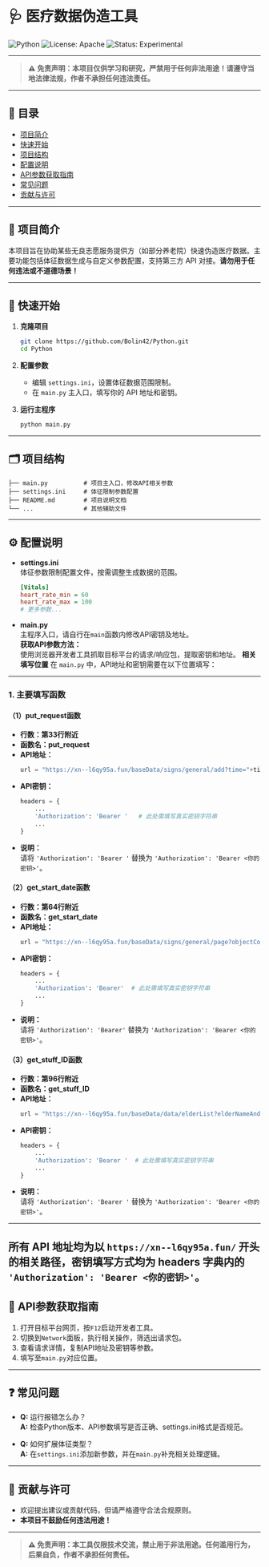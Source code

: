 # 🩺 医疗数据伪造工具

![Python](https://img.shields.io/badge/Python-3.x-blue)
![License: Apache](https://img.shields.io/badge/license-Apache%202.0-green)
![Status: Experimental](https://img.shields.io/badge/status-experimental-yellow)

---

> **⚠️ 免责声明：本项目仅供学习和研究，严禁用于任何非法用途！请遵守当地法律法规，作者不承担任何违法责任。**

---

## 📑 目录

- [项目简介](#项目简介)
- [快速开始](#快速开始)
- [项目结构](#项目结构)
- [配置说明](#配置说明)
- [API参数获取指南](#api参数获取指南)
- [常见问题](#常见问题)
- [贡献与许可](#贡献与许可)

---

## 📝 项目简介

本项目旨在协助某些无良志愿服务提供方（如部分养老院）快速伪造医疗数据。主要功能包括体征数据生成与自定义参数配置，支持第三方 API 对接。**请勿用于任何违法或不道德场景！**

---

## 🚀 快速开始

1. **克隆项目**
   ```bash
   git clone https://github.com/Bolin42/Python.git
   cd Python
   ```

2. **配置参数**
   - 编辑 `settings.ini`，设置体征数据范围限制。
   - 在 `main.py` 主入口，填写你的 API 地址和密钥。

3. **运行主程序**
   ```bash
   python main.py
   ```

---

## 🗂️ 项目结构

```text
├── main.py          # 项目主入口，修改API相关参数
├── settings.ini     # 体征限制参数配置
├── README.md        # 项目说明文档
└── ...              # 其他辅助文件
```

---

## ⚙️ 配置说明

- **settings.ini**  
  体征参数限制配置文件，按需调整生成数据的范围。

  ```ini
  [Vitals]
  heart_rate_min = 60
  heart_rate_max = 100
  # 更多参数...
  ```

- **main.py**  
  主程序入口，请自行在`main`函数内修改API密钥及地址。  
  **获取API参数方法：**  
  使用浏览器开发者工具抓取目标平台的请求/响应包，提取密钥和地址。
  **相关填写位置**
在 `main.py` 中，API地址和密钥需要在以下位置填写：

---

### 1. 主要填写函数

#### （1）put_request函数
- **行数：第33行附近**
- **函数名：put_request**
- **API地址：**
  ```python
  url = "https://xn--l6qy95a.fun/baseData/signs/general/add?time="+timestamp
  ```
- **API密钥：**
  ```python
  headers = {
      ...
      'Authorization': 'Bearer '   # 此处需填写真实密钥字符串
      ...
  }
  ```
- **说明：**  
  请将 `'Authorization': 'Bearer '` 替换为 `'Authorization': 'Bearer <你的密钥>'`。

#### （2）get_start_date函数
- **行数：第64行附近**
- **函数名：get_start_date**
- **API地址：**
  ```python
  url = "https://xn--l6qy95a.fun/baseData/signs/general/page?objectCode="+objectCode+"&branchId=23&current=1&size=1&time=" + timestamp
  ```
- **API密钥：**
  ```python
  headers = {
      ...
      'Authorization': 'Bearer'  # 此处需填写真实密钥字符串
      ...
  }
  ```
- **说明：**  
  请将 `'Authorization': 'Bearer'` 替换为 `'Authorization': 'Bearer <你的密钥>'`。

#### （3）get_stuff_ID函数
- **行数：第96行附近**
- **函数名：get_stuff_ID**
- **API地址：**
  ```python
  url = "https://xn--l6qy95a.fun/baseData/data/elderList?elderNameAndNo="+elderNameAndNo+"&size=1&type=all&time="+timestamp
  ```
- **API密钥：**
  ```python
  headers = {
      ...
      'Authorization': 'Bearer '  # 此处需填写真实密钥字符串
      ...
  }
  ```
- **说明：**  
  请将 `'Authorization': 'Bearer '` 替换为 `'Authorization': 'Bearer <你的密钥>'`。

---

**所有 API 地址均为以 `https://xn--l6qy95a.fun/` 开头的相关路径，密钥填写方式均为 headers 字典内的 `'Authorization': 'Bearer <你的密钥>'`。**
---

## 🧭 API参数获取指南

1. 打开目标平台网页，按`F12`启动开发者工具。
2. 切换到`Network`面板，执行相关操作，筛选出请求包。
3. 查看请求详情，复制API地址及密钥等参数。
4. 填写至`main.py`对应位置。

---

## ❓ 常见问题

- **Q:** 运行报错怎么办？  
  **A:** 检查Python版本、API参数填写是否正确、settings.ini格式是否规范。

- **Q:** 如何扩展体征类型？  
  **A:** 在`settings.ini`添加新参数，并在`main.py`补充相关处理逻辑。

---

## 🙏 贡献与许可

- 欢迎提出建议或贡献代码，但请严格遵守合法合规原则。
- **本项目不鼓励任何违法用途！**

---

> **⚠️ 免责声明：本工具仅限技术交流，禁止用于非法用途。任何滥用行为，后果自负，作者不承担任何责任。**